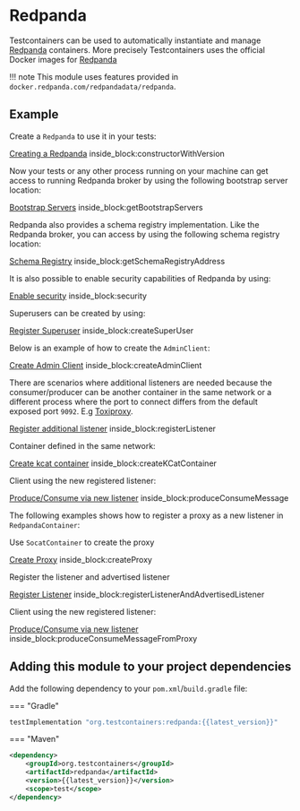 # Redpanda

Testcontainers can be used to automatically instantiate and manage [Redpanda](https://redpanda.com/) containers.
More precisely Testcontainers uses the official Docker images for [Redpanda](https://hub.docker.com/r/redpandadata/redpanda)

!!! note
    This module uses features provided in `docker.redpanda.com/redpandadata/redpanda`.

## Example

Create a `Redpanda` to use it in your tests:
<!--codeinclude-->
[Creating a Redpanda](../../modules/redpanda/src/test/java/org/testcontainers/redpanda/RedpandaContainerTest.java) inside_block:constructorWithVersion
<!--/codeinclude-->

Now your tests or any other process running on your machine can get access to running Redpanda broker by using the following bootstrap server location:

<!--codeinclude-->
[Bootstrap Servers](../../modules/redpanda/src/test/java/org/testcontainers/redpanda/RedpandaContainerTest.java) inside_block:getBootstrapServers
<!--/codeinclude-->

Redpanda also provides a schema registry implementation. Like the Redpanda broker, you can access by using the following schema registry location:

<!--codeinclude-->
[Schema Registry](../../modules/redpanda/src/test/java/org/testcontainers/redpanda/RedpandaContainerTest.java) inside_block:getSchemaRegistryAddress
<!--/codeinclude-->

It is also possible to enable security capabilities of Redpanda by using:

<!--codeinclude-->
[Enable security](../../modules/redpanda/src/test/java/org/testcontainers/redpanda/RedpandaContainerTest.java) inside_block:security
<!--/codeinclude-->

Superusers can be created by using:

<!--codeinclude-->
[Register Superuser](../../modules/redpanda/src/test/java/org/testcontainers/redpanda/RedpandaContainerTest.java) inside_block:createSuperUser
<!--/codeinclude-->

Below is an example of how to create the `AdminClient`:

<!--codeinclude-->
[Create Admin Client](../../modules/redpanda/src/test/java/org/testcontainers/redpanda/RedpandaContainerTest.java) inside_block:createAdminClient
<!--/codeinclude-->

There are scenarios where additional listeners are needed because the consumer/producer can be another
container in the same network or a different process where the port to connect differs from the default
exposed port `9092`. E.g [Toxiproxy](../../docs/modules/toxiproxy.md).

<!--codeinclude-->
[Register additional listener](../../modules/redpanda/src/test/java/org/testcontainers/redpanda/RedpandaContainerTest.java) inside_block:registerListener
<!--/codeinclude-->

Container defined in the same network:

<!--codeinclude-->
[Create kcat container](../../modules/redpanda/src/test/java/org/testcontainers/redpanda/RedpandaContainerTest.java) inside_block:createKCatContainer
<!--/codeinclude-->

Client using the new registered listener:

<!--codeinclude-->
[Produce/Consume via new listener](../../modules/redpanda/src/test/java/org/testcontainers/redpanda/RedpandaContainerTest.java) inside_block:produceConsumeMessage
<!--/codeinclude-->

The following examples shows how to register a proxy as a new listener in `RedpandaContainer`:

Use `SocatContainer` to create the proxy

<!--codeinclude-->
[Create Proxy](../../modules/redpanda/src/test/java/org/testcontainers/redpanda/RedpandaContainerTest.java) inside_block:createProxy
<!--/codeinclude-->

Register the listener and advertised listener

<!--codeinclude-->
[Register Listener](../../modules/redpanda/src/test/java/org/testcontainers/redpanda/RedpandaContainerTest.java) inside_block:registerListenerAndAdvertisedListener
<!--/codeinclude-->

Client using the new registered listener:

<!--codeinclude-->
[Produce/Consume via new listener](../../modules/redpanda/src/test/java/org/testcontainers/redpanda/RedpandaContainerTest.java) inside_block:produceConsumeMessageFromProxy
<!--/codeinclude-->

## Adding this module to your project dependencies

Add the following dependency to your `pom.xml`/`build.gradle` file:

=== "Gradle"
```groovy
testImplementation "org.testcontainers:redpanda:{{latest_version}}"
```
=== "Maven"
```xml
<dependency>
    <groupId>org.testcontainers</groupId>
    <artifactId>redpanda</artifactId>
    <version>{{latest_version}}</version>
    <scope>test</scope>
</dependency>
```
